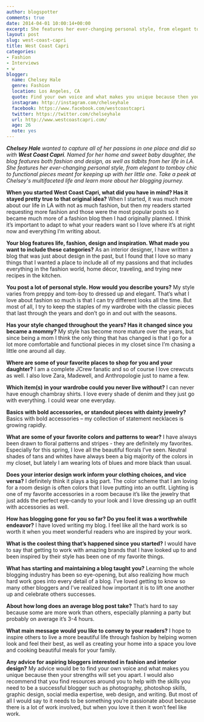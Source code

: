 ```yaml
---
author: blogspotter
comments: true
date: 2014-04-01 10:00:14+00:00
excerpt: She features her ever-changing personal style, from elegant to tomboy chic to functional pieces meant for keeping up with her little one. Take a peek at Chelsey's multifaceted life and learn more about her blogging journey.
layout: post
slug: west-coast-capri
title: West Coast Capri
categories:
- Fashion
- Interviews
- w
blogger:
  name: Chelsey Hale
  genre: Fashion
  location: Los Angeles, CA
  quote: Find your own voice and what makes you unique because then your strengths will set you apart.
  instagram: http://instagram.com/chelseyhale
  facebook: https://www.facebook.com/westcoastcapri
  twitter: https://twitter.com/chelseyhale
  url: http://www.westcoastcapri.com/
  age: 26
  note: yes
---
```


_**Chelsey Hale** wanted to capture all of her passions in one place and did so with **West Coast Capri**. Named for her home and sweet baby daughter, the blog features both fashion and design, as well as tidbits from her life in LA. She features her ever-changing personal style, from elegant to tomboy chic to functional pieces meant for keeping up with her little one. Take a peek at Chelsey's multifaceted life and learn more about her blogging journey._

**When you started West Coast Capri, what did you have in mind? Has it stayed pretty true to that original idea?** When I started, it was much more about our life in LA with not as much fashion, but then my readers started requesting more fashion and those were the most popular posts so it became much more of a fashion blog then I had originally planned. I think it’s important to adapt to what your readers want so I love where it’s at right now and everything I’m writing about.

**Your blog features life, fashion, design and inspiration. What made you want to include these categories?** As an interior designer, I have written a blog that was just about design in the past, but I found that I love so many things that I wanted a place to include all of my passions and that includes everything in the fashion world, home décor, traveling, and trying new recipes in the kitchen.

**You post a lot of personal style. How would you describe yours?**
My style varies from preppy and tom-boy to dressed up and elegant. That’s what I love about fashion so much is that I can try different looks all the time. But most of all, I try to keep the staples of my wardrobe with the classic pieces that last through the years and don’t go in and out with the seasons.

**Has your style changed throughout the years? Has it changed since you became a mommy?** My style has become more mature over the years, but since being a mom I think the only thing that has changed is that I go for a lot more comfortable and functional pieces in my closet since I’m chasing a little one around all day.

**Where are some of your favorite places to shop for you and your daughter?** I am a complete JCrew fanatic and so of course I love crewcuts as well. I also love Zara, Madewell, and Anthropologie just to name a few.

**Which item(s) in your wardrobe could you never live without?** I can never have enough chambray shirts. I love every shade of denim and they just go with everything. I could wear one everyday.

**Basics with bold accessories, or standout pieces with dainty jewelry?** Basics with bold accessories – my collection of statement necklaces is growing rapidly.

**What are some of your favorite colors and patterns to wear?** I have always been drawn to floral patterns and stripes - they are definitely my favorites. Especially for this spring, I love all the beautiful florals I’ve seen. Neutral shades of tans and whites have always been a big majority of the colors in my closet, but lately I am wearing lots of blues and more black than usual.

**Does your interior design work inform your clothing choices, and vice versa?** I definitely think it plays a big part. The color scheme that I am loving for a room design is often colors that I love putting into an outfit. Lighting is one of my favorite accessories in a room because it’s like the jewelry that just adds the perfect eye-candy to your look and I love dressing up an outfit with accessories as well.

**How has blogging gone for you so far? Do you feel it was a worthwhile endeavor?** I have loved writing my blog. I feel like all the hard work is so worth it when you meet wonderful readers who are inspired by your work.

**What is the coolest thing that’s happened since you started?** I would have to say that getting to work with amazing brands that I have looked up to and been inspired by their style has been one of my favorite things.

**What has starting and maintaining a blog taught you?** Learning the whole blogging industry has been so eye-opening, but also realizing how much hard work goes into every detail of a blog. I’ve loved getting to know so many other bloggers and I’ve realized how important it is to lift one another up and celebrate others successes.

**About how long does an average blog post take?** That’s hard to say because some are more work than others, especially planning a party but probably on average it’s 3-4 hours.

**What main message would you like to convey to your readers?** I hope to inspire others to live a more beautiful life through fashion by helping women look and feel their best, as well as creating your home into a space you love and cooking beautiful meals for your family.

**Any advice for aspiring bloggers interested in fashion and interior design?** My advice would be to find your own voice and what makes you unique because then your strengths will set you apart. I would also recommend that you find resources around you to help with the skills you need to be a successful blogger such as photography, photoshop skills, graphic design, social media expertise, web design, and writing. But most of all I would say to it needs to be something you’re passionate about because there is a lot of work involved, but when you love it then it won’t feel like work.
